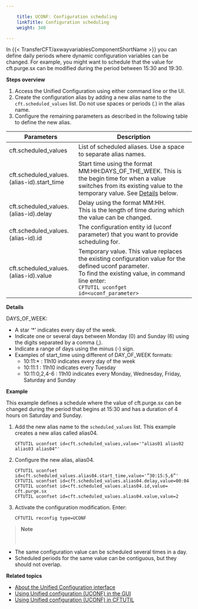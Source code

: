 ```yaml
---

    title: UCONF: Configuration scheduling
    linkTitle: Configuration scheduling
    weight: 340

---
```

In {{< TransferCFT/axwayvariablesComponentShortName  >}} you can define daily periods where dynamic configuration variables can be changed. For example, you might want to schedule that the value for cft.purge.sx can be modified during the period between 15:30 and 19:30.

****Steps overview****

1. Access the Unified Configuration using either command line or the UI.
1. Create the configuration alias by adding a new alias name to the <span class="code">`cft.scheduled_values`</span> list. Do not use spaces or periods (.) in the alias name.
1. Configure the remaining parameters as described in the following table to define the new alias.


| Parameters  | Description  |
| --- | --- |
| cft.scheduled_values  | List of scheduled aliases. Use a space to separate alias names.  |
| cft.scheduled_values.(alias-id).start_time  | Start time using the format MM:HH:DAYS_OF_THE_WEEK. This is the begin time for when a value switches from its existing value to the <span >temporary value</span>. See <a href="#Details,%20days">Details</a> below.  |
| cft.scheduled_values.(alias-id).delay  | Delay using the format MM:HH.<br/> This is the length of time during which the value can be changed. |
| cft.scheduled_values.(alias-id).id  | The configuration entity id (uconf parameter) that you want to provide scheduling for.  |
| cft.scheduled_values.(alias-id).value  | <span >Temporary value</span>. This value replaces the existing configuration value for the defined uconf parameter.<br/> To find the existing value, in command line enter:<br/> <code>CFTUTIL uconfget id=&lt;uconf_parameter&gt;</code> |


****<span id="Details, days"></span>Details****

DAYS\_OF\_WEEK:

- A star ‘\*’ indicates every day of the week.
- Indicate one or several days between Monday (0) and Sunday (6) using the digits separated by a comma (,).
- Indicate a range of days using the minus (-) sign.
- Examples of start\_time using different of DAY\_OF\_WEEK formats:
    -   10:11:\* : 11h10 indicates every day of the week
    -   10:11:1 : 11h10 indicates every Tuesday
    -   10:11:0,2,4-6 : 11h10 indicates every Monday, Wednesday, Friday, Saturday and Sunday

****Example****

This example defines a schedule where the value of cft.purge.sx can be changed during the period that begins at 15:30 and has a duration of 4 hours on Saturday and Sunday.

1. Add the new alias name to the <span class="code">`scheduled_values`</span> list. This example creates a new alias called <span class="italic_in_para">alias04</span>.
    ```
    CFTUTIL uconfset id=cft.scheduled_values,value='"alias01 alias02 alias03 alias04"'
    ```
1. Configure the new alias, <span class="italic_in_para">alias04</span>.
    ```
    CFTUTIL uconfset id=cft.scheduled_values.alias04.start_time,value='”30:15:5,6”'
    CFTUTIL uconfset id=cft.scheduled_values.alias04.delay,value=00:04
    CFTUTIL uconfset id=cft.scheduled_values.alias04.id,value= cft.purge.sx
    CFTUTIL uconfset id=cft.scheduled_values.alias04.value,value=2
    ```
1. Activate the configuration modification. Enter:
    ```
    CFTUTIL reconfig type=UCONF
    ```

> **Note**
>
>  

- The same configuration value can be scheduled several times in a day.
- Scheduled periods for the same value can be contiguous, but they should not overlap.

****Related topics****

- [About the Unified Configuration interface](../)
- [Using Unified configuration (UCONF) in the GUI](../uconf_interface_actions)
- [Using Unified configuration (UCONF) in CFTUTIL](../uconf_w_cftutil)
